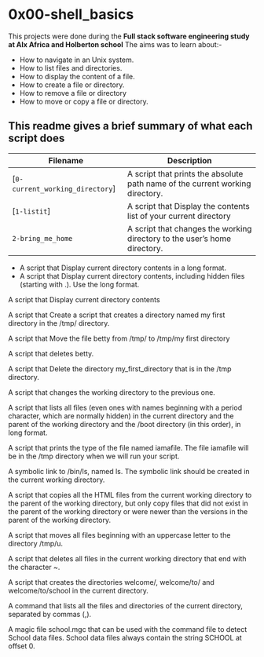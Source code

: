 # 0x00-shell_basics
This projects were done during the **Full stack software engineering study at Alx Africa and Holberton school**
The aims was to learn about:-
- How to navigate in an Unix system.
- How to list files and directories.
- How to display the content of a file.
- How to create a file or directory.
- How to remove a file or directory
- How to move or copy a file or directory.

This readme gives a brief summary of what each script does
  -----------------------
| Filename | Description |
| --- | --- |
| [`0-current_working_directory`] | A script that prints the absolute path name of the current working directory. |
| [`1-listit`] | A script that Display the contents list of your current directory | 
| `2-bring_me_home` | A script that changes the working directory to the user’s home directory. |.
- A script that Display current directory contents in a long format.
- A script that Display current directory contents, including hidden files (starting with .). Use the long format.

A script that Display current directory contents

A script that Create a script that creates a directory named my first directory in the /tmp/ directory.

A script that Move the file betty from /tmp/ to /tmp/my first directory

A script that deletes betty.

A script that Delete the directory my_first_directory that is in the /tmp directory.

A script that changes the working directory to the previous one.

A script that lists all files (even ones with names beginning with a period character, which are normally hidden) in the current directory and the parent of the working directory and the /boot directory (in this order), in long format.

A script that prints the type of the file named iamafile. The file iamafile will be in the /tmp directory when we will run your script.

A symbolic link to /bin/ls, named ls. The symbolic link should be created in the current working directory.

A script that copies all the HTML files from the current working directory to the parent of the working directory, but only copy files that did not exist in the parent of the working directory or were newer than the versions in the parent of the working directory.

A script that moves all files beginning with an uppercase letter to the directory /tmp/u.

A script that deletes all files in the current working directory that end with the character ~.

A script that creates the directories welcome/, welcome/to/ and welcome/to/school in the current directory.

A command that lists all the files and directories of the current directory, separated by commas (,).

A magic file school.mgc that can be used with the command file to detect School data files. School data files always contain the string SCHOOL at offset 0.
